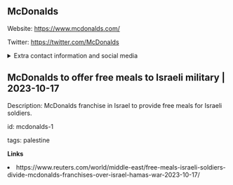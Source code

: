 ## McDonalds

Website: https://www.mcdonalds.com/

Twitter: https://twitter.com/McDonalds

<details><summary>Extra contact information and social media</summary> 
</details>

## McDonalds to offer free meals to Israeli military | 2023-10-17

Description: McDonalds franchise in Israel to provide free meals for Israeli soldiers.
 
id: mcdonalds-1

tags: palestine

**Links** 
 <li>https://www.reuters.com/world/middle-east/free-meals-israeli-soldiers-divide-mcdonalds-franchises-over-israel-hamas-war-2023-10-17/</li>
